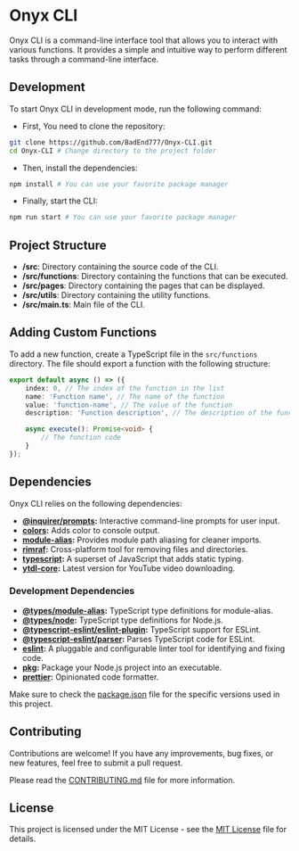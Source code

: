 # Onyx CLI

Onyx CLI is a command-line interface tool that allows you to interact with various functions. It provides a simple and intuitive way to perform different tasks through a command-line interface.

## Development

To start Onyx CLI in development mode, run the following command:

- First, You need to clone the repository:

```bash
git clone https://github.com/BadEnd777/Onyx-CLI.git
cd Onyx-CLI # Change directory to the project folder
```

- Then, install the dependencies:

```bash
npm install # You can use your favorite package manager
```

- Finally, start the CLI:

```bash
npm run start # You can use your favorite package manager
```

## Project Structure

- **/src**: Directory containing the source code of the CLI.
- **/src/functions**: Directory containing the functions that can be executed.
- **/src/pages**: Directory containing the pages that can be displayed.
- **/src/utils**: Directory containing the utility functions.
- **/src/main.ts**: Main file of the CLI.

## Adding Custom Functions

To add a new function, create a TypeScript file in the `src/functions` directory.
The file should export a function with the following structure:

```typescript
export default async () => ({
    index: 0, // The index of the function in the list
    name: 'Function name', // The name of the function
    value: 'function-name', // The value of the function
    description: 'Function description', // The description of the function

    async execute(): Promise<void> {
        // The function code
    }
});
```

## Dependencies

Onyx CLI relies on the following dependencies:

- **[@inquirer/prompts](https://www.npmjs.com/package/@inquirer/prompts):** Interactive command-line prompts for user input.
- **[colors](https://www.npmjs.com/package/colors):** Adds color to console output.
- **[module-alias](https://www.npmjs.com/package/module-alias):** Provides module path aliasing for cleaner imports.
- **[rimraf](https://www.npmjs.com/package/rimraf):** Cross-platform tool for removing files and directories.
- **[typescript](https://www.npmjs.com/package/typescript):** A superset of JavaScript that adds static typing.
- **[ytdl-core](https://www.npmjs.com/package/ytdl-core):** Latest version for YouTube video downloading.

### Development Dependencies

- **[@types/module-alias](https://www.npmjs.com/package/@types/module-alias):** TypeScript type definitions for module-alias.
- **[@types/node](https://www.npmjs.com/package/@types/node):** TypeScript type definitions for Node.js.
- **[@typescript-eslint/eslint-plugin](https://www.npmjs.com/package/@typescript-eslint/eslint-plugin):**
  TypeScript support for ESLint.
- **[@typescript-eslint/parser](https://www.npmjs.com/package/@typescript-eslint/parser):**
  Parses TypeScript code for ESLint.
- **[eslint](https://www.npmjs.com/package/eslint):** A pluggable and configurable linter tool for identifying and fixing code.
- **[pkg](https://www.npmjs.com/package/pkg):** Package your Node.js project into an executable.
- **[prettier](https://www.npmjs.com/package/prettier):** Opinionated code formatter.

Make sure to check the [package.json](package.json) file for the specific versions used in this project.

## Contributing

Contributions are welcome! If you have any improvements, bug fixes, or new features, feel free to submit a pull request.

Please read the [CONTRIBUTING.md](CONTRIBUTING.md) file for more information.

## License

This project is licensed under the MIT License - see the [MIT License](LICENSE) file for details.